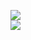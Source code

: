 [![](https://img.shields.io/badge/Made%20With-Github%20Spray-lightgrey.svg?style=for-the-badge&logo=github)](https://github.com/Annihil/github-spray#4425)  
[![](https://i.imgur.com/2DrTn0Z.gif)](https://github.com/Annihil/github-spray)